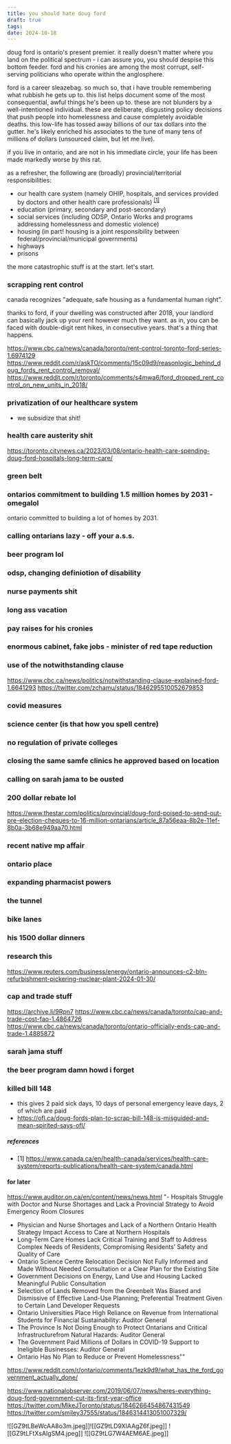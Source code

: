 ```yaml
---
title: you should hate doug ford
draft: true
tags:
date: 2024-10-18
---
```


doug ford is ontario's present premier. it really doesn't matter where you land on the political spectrum - i can assure you, you should despise this bottom feeder. ford and his cronies are among the most corrupt, self-serving politicians who operate within the anglosphere.

ford is a career sleazebag. so much so, that i have trouble remembering what rubbish he gets up to. this list helps document some of the most consequential, awful things he's been up to. these are not blunders by a well-intentioned individual. these are deliberate, disgusting policy decisions that push people into homelessness and cause completely avoidable deaths. this low-life has tossed away billions of our tax dollars into the gutter. he's likely enriched his associates to the tune of many tens of millions of dollars (unsourced claim, but let me live).

if you live in ontario, and are not in his immediate circle, your life has been made markedly worse by this rat.

as a refresher, the following are (broadly) provincial/territorial responsibilities:

- our health care system (namely OHIP, hospitals, and services provided by doctors and other health care professionals) <sup>[\[1\]](https://www.canada.ca/en/health-canada/services/health-care-system/reports-publications/health-care-system/canada.html)</sup>
- education (primary, secondary and post-secondary)
- social services (including ODSP, Ontario Works and programs addressing homelessness and domestic violence)
- housing (in part! housing is a joint responsibility between federal/provincial/municipal governments)
- highways
- prisons

the more catastrophic stuff is at the start. let's start.

### scrapping rent control

canada recognizes "adequate, safe housing as a fundamental human right".

thanks to ford, if your dwelling was constructed after 2018, your landlord can basically jack up your rent however much they want. as in, you can be faced with double-digit rent hikes, in consecutive years. that's a thing that happens.

https://www.cbc.ca/news/canada/toronto/rent-control-toronto-ford-series-1.6974129
https://www.reddit.com/r/askTO/comments/15c09d9/reasonlogic_behind_doug_fords_rent_control_removal/
https://www.reddit.com/r/toronto/comments/s4mwa6/ford_dropped_rent_control_on_new_units_in_2018/

### privatization of our healthcare system

- we subsidize that shit!

### health care austerity shit

https://toronto.citynews.ca/2023/03/08/ontario-health-care-spending-doug-ford-hospitals-long-term-care/

### green belt

### ontarios commitment to building 1.5 million homes by 2031 - omegalol

ontario committed to building a lot of homes by 2031.

### calling ontarians lazy - off your a.s.s.

### beer program lol

### odsp, changing definiotion of disability

### nurse payments shit

### long ass vacation

### pay raises for his cronies

### enormous cabinet, fake jobs - minister of red tape reduction

### use of the notwithstanding clause

https://www.cbc.ca/news/politics/notwithstanding-clause-explained-ford-1.6641293
https://twitter.com/zchamu/status/1846295510052679853

### covid measures

### science center (is that how you spell centre)

### no regulation of private colleges

### closing the same samfe clinics he approved based on location

### calling on sarah jama to be ousted

### 200 dollar rebate lol

https://www.thestar.com/politics/provincial/doug-ford-poised-to-send-out-pre-election-cheques-to-16-million-ontarians/article_87a56eaa-8b2e-11ef-8b0a-3b68e949aa70.html

### recent native mp affair

### ontario place

### expanding pharmacist powers

### the tunnel

### bike lanes

### his 1500 dollar dinners

### research this

https://www.reuters.com/business/energy/ontario-announces-c2-bln-refurbishment-pickering-nuclear-plant-2024-01-30/

### cap and trade stuff

https://archive.li/9Rpn7
https://www.cbc.ca/news/canada/toronto/cap-and-trade-cost-fao-1.4864726
https://www.cbc.ca/news/canada/toronto/ontario-officially-ends-cap-and-trade-1.4885872

### sarah jama stuff

### the beer program damn howd i forget

### killed bill 148

- this gives 2 paid sick days, 10 days of personal emergency leave days, 2 of which are paid
- https://ofl.ca/doug-fords-plan-to-scrap-bill-148-is-misguided-and-mean-spirited-says-ofl/

##### references

- \[1] https://www.canada.ca/en/health-canada/services/health-care-system/reports-publications/health-care-system/canada.html

#### for later

https://www.auditor.on.ca/en/content/news/news.html
"- Hospitals Struggle with Doctor and Nurse Shortages and Lack a Provincial Strategy to Avoid Emergency Room Closures

- Physician and Nurse Shortages and Lack of a Northern Ontario Health Strategy Impact Access to Care at Northern Hospitals
- Long-Term Care Homes Lack Critical Training and Staff to Address Complex Needs of Residents, Compromising Residents’ Safety and Quality of Care
- Ontario Science Centre Relocation Decision Not Fully Informed and Made Without Needed Consultation or a Clear Plan for the Existing Site
- Government Decisions on Energy, Land Use and Housing Lacked Meaningful Public Consultation
- Selection of Lands Removed from the Greenbelt Was Biased and Dismissive of Effective Land-Use Planning; Preferential Treatment Given to Certain Land Developer Requests
- Ontario Universities Place High Reliance on Revenue from International Students for Financial Sustainability: Auditor General
- The Province Is Not Doing Enough to Protect Ontarians and Critical Infrastructurefrom Natural Hazards: Auditor General
- The Government Paid Millions of Dollars in COVID-19 Support to Ineligible Businesses: Auditor General
- Ontario Has No Plan to Reduce or Prevent Homelessness""

https://www.reddit.com/r/ontario/comments/1ezk9d9/what_has_the_ford_government_actually_done/

https://www.nationalobserver.com/2019/06/07/news/heres-everything-doug-ford-government-cut-its-first-year-office
https://twitter.com/MikeJToronto/status/1846266454867431549
https://twitter.com/smiley37555/status/1846314413051007329/

![[GZ9tLBeWcAA8o3m.jpeg]]![[GZ9tLD9XIAAgZ6f.jpeg]]
![[GZ9tLFtXsAIgSM4.jpeg]]
![[GZ9tLG7W4AEM6AE.jpeg]]
